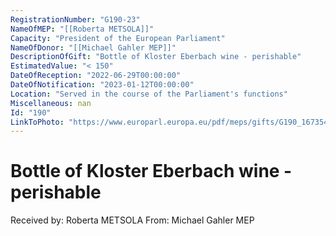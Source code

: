 ```yaml
---
RegistrationNumber: "G190-23"
NameOfMEP: "[[Roberta METSOLA]]"
Capacity: "President of the European Parliament"
NameOfDonor: "[[Michael Gahler MEP]]"
DescriptionOfGift: "Bottle of Kloster Eberbach wine - perishable"
EstimatedValue: "< 150"
DateOfReception: "2022-06-29T00:00:00"
DateOfNotification: "2023-01-12T00:00:00"
Location: "Served in the course of the Parliament's functions"
Miscellaneous: nan
Id: "190"
LinkToPhoto: "https://www.europarl.europa.eu/pdf/meps/gifts/G190_1673540232461.jpeg#"
---
```


# Bottle of Kloster Eberbach wine - perishable

Received by: Roberta METSOLA
From: Michael Gahler MEP
